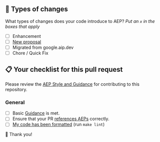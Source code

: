 <!--
Describe the big picture of your changes here to communicate to the maintainers
why we should accept this pull request. If it fixes a bug or resolves a feature
request, be sure to link to that issue.
-->

## 🍱 Types of changes

What types of changes does your code introduce to AEP? _Put an `x` in the boxes
that apply_

- [ ] Enhancement
- [ ] [New proposal](https://aep.dev/1#workflow)
- [ ] Migrated from google.aip.dev
- [ ] Chore / Quick Fix

## 📋 Your checklist for this pull request

Please review the [AEP Style and Guidance](https://aep.dev/style-guide) for
contributing to this repository.

### General

- [ ] Basic [Guidance](https://aep.dev/style-guide#guidance) is met.
- [ ] Ensure that your PR
      [references AEPs](https://aep.dev/style-guide#referencing-aeps)
      correctly.
- [ ] [My code has been formatted](https://aep.dev/contributing#formatting)
      (run `make lint`)

<!-- uncomment this if PR is for a new AEP

### Additional checklist for a new AEP

- [ ] A new AEP **should** be no more than two pages if printed out.
- [ ] Ensure that the PR is editable by maintainers.
- [ ] Ensure that [File structure](https://aep.dev/style-guide#file-structure)
      guidelines are met.
- [ ] Ensure that
      [Document structure](https://aep.dev/style-guide#document-structure)
      guidelines are met.

-->

💝 Thank you!
